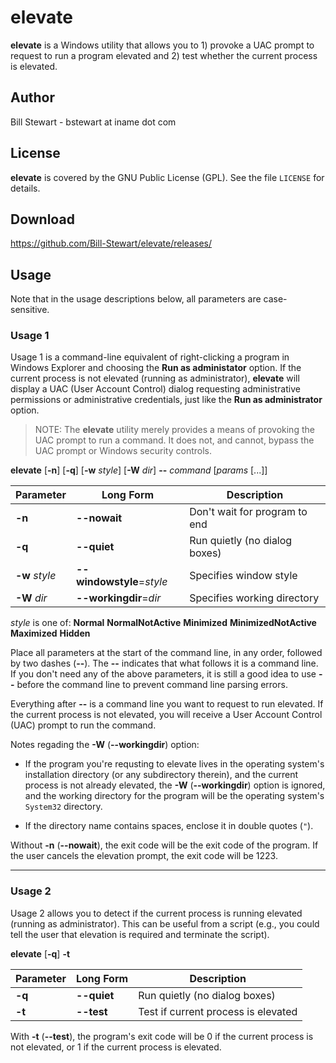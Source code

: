 # elevate

**elevate** is a Windows utility that allows you to 1) provoke a UAC prompt to request to run a program elevated and 2) test whether the current process is elevated.

## Author

Bill Stewart - bstewart at iname dot com

## License

**elevate** is covered by the GNU Public License (GPL). See the file `LICENSE` for details.

## Download

https://github.com/Bill-Stewart/elevate/releases/

## Usage

Note that in the usage descriptions below, all parameters are case-sensitive.

### Usage 1

Usage 1 is a command-line equivalent of right-clicking a program in Windows Explorer and choosing the **Run as administator** option. If the current process is not elevated (running as administrator), **elevate** will display a UAC (User Account Control) dialog requesting administrative permissions or administrative credentials, just like the **Run as administrator** option.

> NOTE: The **elevate** utility merely provides a means of provoking the UAC prompt to run a command. It does not, and cannot, bypass the UAC prompt or Windows security controls.

**elevate** [**-n**] [**-q**] [**-w** _style_] [**-W** _dir_] **--** _command_ [_params_ [...]]

Parameter      | Long Form                 | Description
---------      | ---------                 | -----------
**-n**         | **--nowait**              | Don't wait for program to end
**-q**         | **--quiet**               | Run quietly (no dialog boxes)
**-w** _style_ | **--windowstyle**=_style_ | Specifies window style
**-W** _dir_   | **--workingdir**=_dir_    | Specifies working directory

_style_ is one of: **Normal** **NormalNotActive** **Minimized** **MinimizedNotActive** **Maximized** **Hidden**

Place all parameters at the start of the command line, in any order, followed by two dashes (**--**). The **--** indicates that what follows it is a command line. If you don't need any of the above parameters, it is still a good idea to use **--** before the command line to prevent command line parsing errors.

Everything after **--** is a command line you want to request to run elevated. If the current process is not elevated, you will receive a User Account Control (UAC) prompt to run the command.

Notes regading the **-W** (**--workingdir**) option:

* If the program you're requsting to elevate lives in the operating system's installation directory (or any subdirectory therein), and the current process is not already elevated, the **-W** (**--workingdir**) option is ignored, and the working directory for the program will be the operating system's `System32` directory.

* If the directory name contains spaces, enclose it in double quotes (`"`).

Without **-n** (**--nowait**), the exit code will be the exit code of the program. If the user cancels the elevation prompt, the exit code will be 1223.

---

### Usage 2

Usage 2 allows you to detect if the current process is running elevated (running as administrator). This can be useful from a script (e.g., you could tell the user that elevation is required and terminate the script).

**elevate** [**-q**] **-t**

Parameter | Long Form   | Description
--------- | ---------   | ------------
**-q**    | **--quiet** | Run quietly (no dialog boxes)
**-t**    | **--test**  | Test if current process is elevated

With **-t** (**--test**), the program's exit code will be 0 if the current process is not elevated, or 1 if the current process is elevated.
